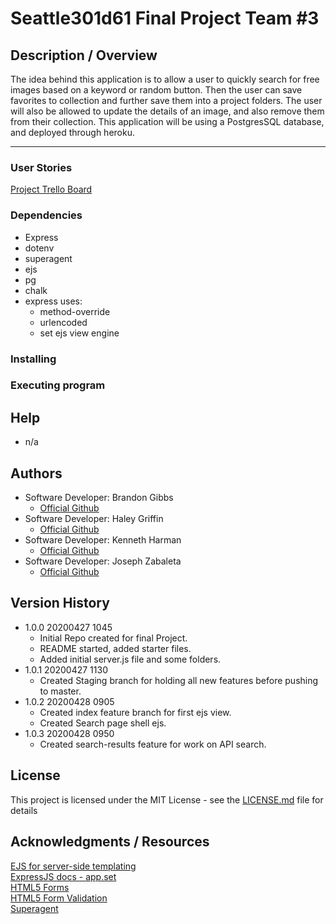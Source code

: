 # Seattle301d61 Final Project Team #3

## Description / Overview  
The idea behind this application is to allow a user to quickly search for free images based on a keyword or random button. Then the user can save favorites to collection and further save them into a project folders. The user will also be allowed to update the details of an image, and also remove them from their collection. This application will be using a PostgresSQL database, and deployed through heroku.

------------------------------------------------------
### User Stories  
[Project Trello Board](https://trello.com/b/ckRcE4T1/project-board)  

### Dependencies
* Express  
* dotenv  
* superagent  
* ejs  
* pg  
* chalk
* express uses:  
    - method-override  
    - urlencoded  
    - set ejs view engine  

### Installing


### Executing program


## Help
* n/a

## Authors
- Software Developer: Brandon Gibbs
    - [Official Github](https://github.com/lamsharkie)  
- Software Developer: Haley Griffin
    - [Official Github](https://github.com/h-griffin)  
- Software Developer: Kenneth Harman
    - [Official Github](https://github.com/kharman82)  
- Software Developer: Joseph Zabaleta
    - [Official Github](https://github.com/joseph-zabaleta)  

## Version History

* 1.0.0 20200427 1045  
    - Initial Repo created for final Project.  
    - README started, added starter files.  
    - Added initial server.js file and some folders.  
* 1.0.1 20200427 1130  
    - Created Staging branch for holding all new features before pushing to master.  
* 1.0.2 20200428 0905  
    - Created index feature branch for first ejs view.  
    - Created Search page shell ejs.  
* 1.0.3 20200428 0950  
    - Created search-results feature for work on API search.  
  

## License
This project is licensed under the MIT License - see the [LICENSE.md](LICENSE.md) file for details

## Acknowledgments / Resources  
[EJS for server-side templating](https://ejs.co/)  
[ExpressJS docs - app.set](https://expressjs.com/en/4x/api.html#app.set)  
[HTML5 Forms](https://developer.mozilla.org/en-US/docs/Web/HTML/Element/form)  
[HTML5 Form Validation](https://developer.mozilla.org/en-US/docs/Learn/Forms/Form_validation#Using_built-in_form_validation)  
[Superagent](https://visionmedia.github.io/superagent/)  

 